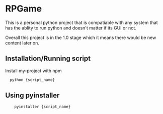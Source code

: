 # RPGame

This is a personal python project that is compatiable with any system that has the ablity to run python and doesn't matter if its GUI or not.

Overall this project is in the 1.0 stage which it means there would be new content later on.


## Installation/Running script

Install my-project with npm

```bash
  python {script_name}
```
## Using pyinstaller
```bash
    pyinstaller {script_name}
```
